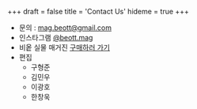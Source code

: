 +++
draft = false
title = 'Contact Us'
hideme = true
+++

- 문의 : mag.beott@gmail.com
- 인스타그램 [@beott.mag](https://www.instagram.com/beott.mag/)
- 비옽 실물 매거진 [구매하러 가기](https://www.aladin.co.kr/shop/wproduct.aspx?ISBN=9772799707002)
- 편집
  - 구형준
  - 김민우
  - 이광호
  - 한창욱

